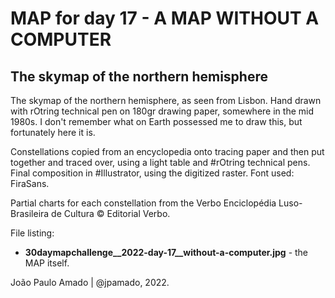 <h1>MAP for day 17 - A MAP WITHOUT A COMPUTER</h1>
<h2>The skymap of the northern hemisphere</h2>
<p>The skymap of the northern hemisphere, as seen from Lisbon. Hand drawn with rOtring technical pen on 180gr drawing paper, 
somewhere in the mid 1980s. I don't remember what on Earth possessed me to draw this, but fortunately here it is.</p>
<p>Constellations copied from an encyclopedia onto tracing paper and then put together and traced over, using a light table and #rOtring technical pens. Final composition in #Illustrator, using the digitized raster. Font used: FiraSans.</p>
<p>Partial charts for each constellation from the Verbo Enciclopédia Luso-Brasileira de Cultura © Editorial Verbo.</p>
<p>File listing:</p>
<ul>
  <li><b>30daymapchallenge__2022-day-17__without-a-computer.jpg</b> - the MAP itself.</li>
  </ul>
<p>João Paulo Amado | @jpamado, 2022.</p>
